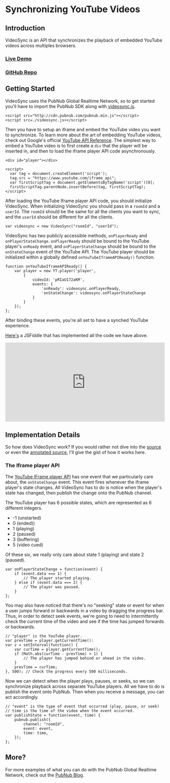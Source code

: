 # Synchronizing YouTube Videos

## Introduction

VideoSync is an API that synchronizes the playback of embedded YouTube videos across multiples browsers.

### [Live Demo](http://pubnub.github.io/video-sync/)

### [GitHub Repo](https://github.com/pubnub/video-sync)

## Getting Started

VideoSync uses the PubNub Global Realtime Network, so to get started you'll have to
import the PubNub SDK along with [videosync.js](https://github.com/pubnub/video-sync/blob/gh-pages/videosync.js).

    <script src="http://cdn.pubnub.com/pubnub.min.js"></script>
    <script src=./videosync.js></script>
    
Then you have to setup an iframe and embed the YouTube video you want to synchronize. To learn more about the art of embedding YouTube videos, check out Google's official [YouTube API Reference](https://developers.google.com/youtube/iframe_api_reference). The simplest way to embed a YouTube video is to first create a `div` that the player will be inserted in, and then to load the iframe player API code asynchronously. 

    <div id="player"></div>
    
    <script>
      var tag = document.createElement('script');
      tag.src = "https://www.youtube.com/iframe_api";
      var firstScriptTag = document.getElementsByTagName('script')[0];
      firstScriptTag.parentNode.insertBefore(tag, firstScriptTag);
    </script>

After loading the YouTube Iframe player API code, you should initialize VideoSync. When initializing VideoSync you should pass in a `roomId` and a `userId`. The `roomId` should be the same for all the clients you want to sync, and the `userId` should be different for all the clients.

    var videosync = new VideoSync("roomId", "userId");
    
VideoSync has two publicly accessible methods, `onPlayerReady` and `onPlayerStateChange`. `onPlayerReady` should be bound to the YouTube player's `onReady` event, and `onPlayerStateChange` should be bound to the `onStateChange` event of the YouTube API. The YouTube player should be initialized within a globally defined `onYouTubeIframeAPIReady()` function.

    function onYouTubeIframeAPIReady() {
        var player = new YT.player('player', 
            {
                videoId: 'pRIaU172aKM',
                events: {
                    'onReady': videosync.onPlayerReady,
                    'onStateChange': videosync.onPlayerStateChange
                }
            }
        });
    };

After binding these events, you're all set to have a synched YouTube experience.

[Here's](http://jsfiddle.net/lw7360/wU7rs/show/) a JSFiddle that has implemented all the code we have above.

<iframe width="100%" height="250" src="http://jsfiddle.net/lw7360/wU7rs/embedded/result,html" allowfullscreen="allowfullscreen" frameborder="0"></iframe>

## Implementation Details

So how does VideoSync work? If you would rather not dive into the [source](https://github.com/pubnub/video-sync/blob/gh-pages/videosync.js) or even the [annotated source](http://pubnub.github.io/video-sync/docs/annotated-source), I'll give the gist of how it works here.


### The Iframe player API

The [YouTube IFrame player API](https://developers.google.com/youtube/iframe_api_reference) has one event that we particularly care about, the `onStateChange` event. This event fires whenever the iframe player's state changes. All VideoSync has to do is notice when the player's state has changed, then publish the change onto the PubNub channel.

The YouTube player has 6 possible states, which are represented as 6 different integers.

* -1 (unstarted)
* 0 (ended))
* 1 (playing)
* 2 (paused)
* 3 (buffering)
* 5 (video cued)

Of these six, we really only care about state 1 (playing) and state 2 (paused). 

    var onPlayerStateChange = function(event) {
        if (event.data === 1) {
            // The player started playing.
        } else if (event.data === 2) {
            // The player was paused.
        }
    };

You may also have noticed that there's no "seeking" state or event for when a user jumps forward or backwards in a video by dragging the progress bar. Thus, in order to detect seek events, we're going to need to intermittently check the current time of the video and see if the time has jumped forwards or backwards.

    // "player" is the YouTube player.
    var prevTime = player.getCurrentTime():
    var z = setInterval(function() {
        var curTime = player.getCurrentTime();
        if (Math.abs(curTime - prevTime) > 1) {
            // The player has jumped behind or ahead in the video.
        }
        prevTime = curTime;
    }, 500); // Check the progress every 500 milliseconds.
    
Now we can detect when the player plays, pauses, or seeks, so we can synchronize playback across separate YouTube players. All we have to do is publish the event onto PubNub. Then when you receive a message, you can act accordingly.

    // "event" is the type of event that occurred (play, pause, or seek)
    // time is the time of the video when the event occurred.
    var publishState = function(event, time) {
        pubnub.publish({
            channel: "roomId",
            event: event,
            time: time,
        });
    };


## More?

For more examples of what you can do with the PubNub Global Realtime Network, check out the [PubNub Blog](http://www.pubnub.com/blog/).
